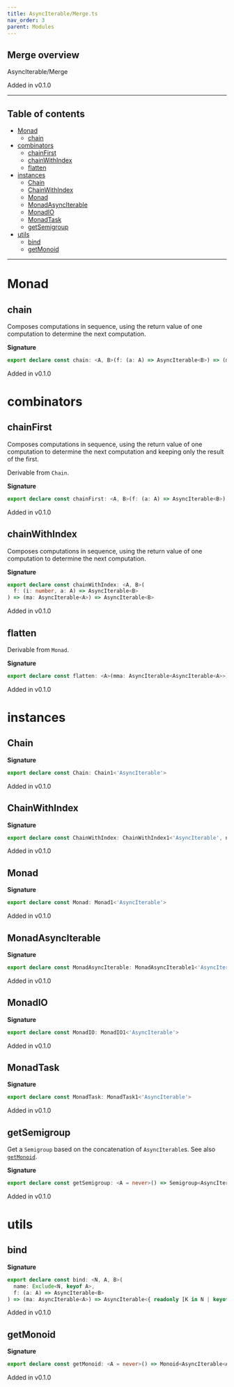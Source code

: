 ```yaml
---
title: AsyncIterable/Merge.ts
nav_order: 3
parent: Modules
---
```


## Merge overview

AsyncIterable/Merge

Added in v0.1.0

---

<h2 class="text-delta">Table of contents</h2>

- [Monad](#monad)
  - [chain](#chain)
- [combinators](#combinators)
  - [chainFirst](#chainfirst)
  - [chainWithIndex](#chainwithindex)
  - [flatten](#flatten)
- [instances](#instances)
  - [Chain](#chain)
  - [ChainWithIndex](#chainwithindex)
  - [Monad](#monad-1)
  - [MonadAsyncIterable](#monadasynciterable)
  - [MonadIO](#monadio)
  - [MonadTask](#monadtask)
  - [getSemigroup](#getsemigroup)
- [utils](#utils)
  - [bind](#bind)
  - [getMonoid](#getmonoid)

---

# Monad

## chain

Composes computations in sequence, using the return value of one computation to determine the next computation.

**Signature**

```ts
export declare const chain: <A, B>(f: (a: A) => AsyncIterable<B>) => (ma: AsyncIterable<A>) => AsyncIterable<B>
```

Added in v0.1.0

# combinators

## chainFirst

Composes computations in sequence, using the return value of one computation to determine the next computation and
keeping only the result of the first.

Derivable from `Chain`.

**Signature**

```ts
export declare const chainFirst: <A, B>(f: (a: A) => AsyncIterable<B>) => (first: AsyncIterable<A>) => AsyncIterable<A>
```

Added in v0.1.0

## chainWithIndex

Composes computations in sequence, using the return value of one computation to determine the next computation.

**Signature**

```ts
export declare const chainWithIndex: <A, B>(
  f: (i: number, a: A) => AsyncIterable<B>
) => (ma: AsyncIterable<A>) => AsyncIterable<B>
```

Added in v0.1.0

## flatten

Derivable from `Monad`.

**Signature**

```ts
export declare const flatten: <A>(mma: AsyncIterable<AsyncIterable<A>>) => AsyncIterable<A>
```

Added in v0.1.0

# instances

## Chain

**Signature**

```ts
export declare const Chain: Chain1<'AsyncIterable'>
```

Added in v0.1.0

## ChainWithIndex

**Signature**

```ts
export declare const ChainWithIndex: ChainWithIndex1<'AsyncIterable', number>
```

Added in v0.1.0

## Monad

**Signature**

```ts
export declare const Monad: Monad1<'AsyncIterable'>
```

Added in v0.1.0

## MonadAsyncIterable

**Signature**

```ts
export declare const MonadAsyncIterable: MonadAsyncIterable1<'AsyncIterable'>
```

Added in v0.1.0

## MonadIO

**Signature**

```ts
export declare const MonadIO: MonadIO1<'AsyncIterable'>
```

Added in v0.1.0

## MonadTask

**Signature**

```ts
export declare const MonadTask: MonadTask1<'AsyncIterable'>
```

Added in v0.1.0

## getSemigroup

Get a `Semigroup` based on the concatenation of `AsyncIterable`s.
See also [`getMonoid`](#getMonoid).

**Signature**

```ts
export declare const getSemigroup: <A = never>() => Semigroup<AsyncIterable<A>>
```

Added in v0.1.0

# utils

## bind

**Signature**

```ts
export declare const bind: <N, A, B>(
  name: Exclude<N, keyof A>,
  f: (a: A) => AsyncIterable<B>
) => (ma: AsyncIterable<A>) => AsyncIterable<{ readonly [K in N | keyof A]: K extends keyof A ? A[K] : B }>
```

Added in v0.1.0

## getMonoid

**Signature**

```ts
export declare const getMonoid: <A = never>() => Monoid<AsyncIterable<A>>
```

Added in v0.1.0
